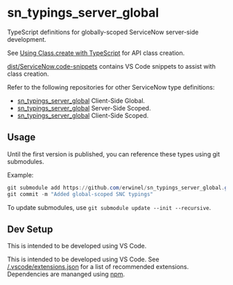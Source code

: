 # sn_typings_server_global

TypeScript definitions for globally-scoped ServiceNow server-side development.

See [Using Class.create with TypeScript](./$$class.md) for API class creation.

[dist/ServiceNow.code-snippets](./dist/ServiceNow.code-snippets) contains VS Code snippets to assist with class creation.

Refer to the following repositories for other ServiceNow type definitions:

- [sn_typings_server_global](https://github.com/erwinel/sn_typings_client_global) Client-Side Global.
- [sn_typings_server_global](https://github.com/erwinel/sn_typings_server_scoped) Server-Side Scoped.
- [sn_typings_server_global](https://github.com/erwinel/sn_typings_client_scoped) Client-Side Scoped.

## Usage

Until the first version is published, you can reference these types using git submodules.

Example:

```powershell
git submodule add https://github.com/erwinel/sn_typings_server_global.git types/snc
git commit -m "Added global-scoped SNC typings"
```

To update submodules, use `git submodule update --init --recursive`.

## Dev Setup

This is intended to be developed using VS Code.

This is intended to be developed using VS Code. See [/.vscode/extensions.json](./.vscode/extensions.json) for a list of recommended extensions. Dependencies are mananged using [npm](https://www.npmjs.com/).
